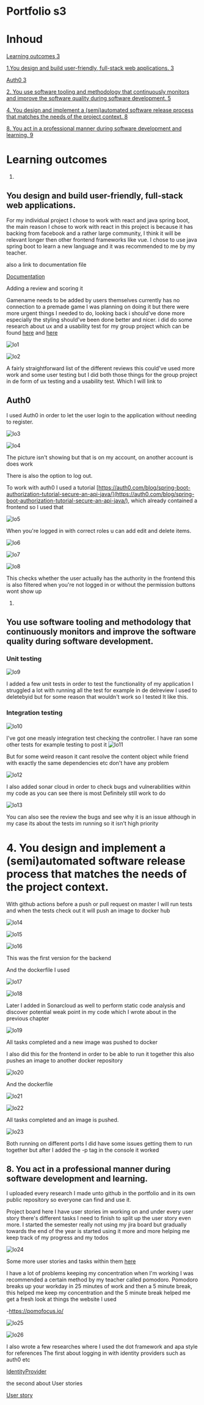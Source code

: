 # Portfolio s3

# Inhoud

[Learning outcomes 3](#_Toc105073453)

[1.You design and build user-friendly, full-stack web applications. 3](#_Toc105073454)

[Auth0 3](#_Toc105073455)

[2. You use software tooling and methodology that continuously monitors and improve the software quality during software development. 5](#_Toc105073456)

[4. You design and implement a (semi)automated software release process that matches the needs of the project context. 8](#_Toc105073457)

[8. You act in a professional manner during software development and learning. 9](#_Toc105073458)

# Learning outcomes

1.
## You design and build user-friendly, full-stack web applications.

For my individual project I chose to work with react and java spring boot, the main reason I chose to work with react in this project is because it has backing from facebook and a rather large community, I think it will be relevant longer then other frontend frameworks like vue. I chose to use java spring boot to learn a new language and it was recommended to me by my teacher.

also a link to documentation file 

[Documentation](https://github.com/Frenske-tech/Portfolio/blob/main/IP/Documentation/Documentationdoc.md)

Adding a review and scoring it

Gamename needs to be added by users themselves currently has no connection to a premade game I was planning on doing it but there were more urgent things I needed to do, looking back i should've done more especially the styling should've been done better and nicer. i did do some research about ux and a usability test for my group project which can be found [here](https://github.com/Frenske-tech/Portfolio/blob/main/GP/Documentation/Architectuurdocument.md) and [here](https://github.com/Frenske-tech/Portfolio/blob/main/GP/Learning%20outcomes/UsabilityTest.md)

![lo1](https://user-images.githubusercontent.com/71487939/173833211-7a6b7579-f937-438a-b978-f0f4afa6c7b6.png)

![lo2](https://user-images.githubusercontent.com/71487939/173833208-fab7c6dd-7975-4ba7-bc8f-c9101915950f.png)

A fairly straightforward list of the different reviews this could&#39;ve used more work and some user testing but I did both those things for the group project in de form of ux testing and a usability test. Which I will link to

## Auth0

I used Auth0 in order to let the user login to the application without needing to register.

![lo3](https://user-images.githubusercontent.com/71487939/173833204-89830252-50f8-4c8c-940c-35d32f7bd8f2.png)

![lo4](https://user-images.githubusercontent.com/71487939/173833203-25c1ccae-e5f3-4965-b3ad-7b6bf034b8c6.png)

The picture isn&#39;t showing but that is on my account, on another account is does work

There is also the option to log out.

To work with auth0 I used a tutorial [https://auth0.com/blog/spring-boot-authorization-tutorial-secure-an-api-java/](https://auth0.com/blog/spring-boot-authorization-tutorial-secure-an-api-java/), which already contained a frontend so I used that

![lo5](https://user-images.githubusercontent.com/71487939/173833200-be87b892-c8d7-4d45-a094-405b3aed770a.png)

When you&#39;re logged in with correct roles u can add edit and delete items.

![lo6](https://user-images.githubusercontent.com/71487939/173833199-6d3e8b3c-8f21-4ad4-bb60-4f9cf3b9269c.png)

![lo7](https://user-images.githubusercontent.com/71487939/173833191-88280588-2905-42a1-802e-f3db926a5125.png)

![lo8](https://user-images.githubusercontent.com/71487939/173833262-bd55bf7c-761c-410f-9a7a-0e65f379909d.png)

This checks whether the user actually has the authority in the frontend this is also filtered when you&#39;re not logged in or without the permission buttons wont show up

1.
## You use software tooling and methodology that continuously monitors and improve the software quality during software development.

### Unit testing

![lo9](https://user-images.githubusercontent.com/71487939/173833257-6208d75e-33e4-43d6-8dba-fe968261374d.png)

I added a few unit tests in order to test the functionality of my application I struggled a lot with running all the test for example in de delreview I used to deletebyid but for some reason that wouldn&#39;t work so I tested It like this.

### Integration testing

![lo10](https://user-images.githubusercontent.com/71487939/173833256-ce36c85a-0ef5-45b5-a331-1f907df605ac.png)

I&#39;ve got one measly integration test checking the controller. I have ran some other tests for example testing to post it 
![lo11](https://user-images.githubusercontent.com/71487939/173833254-95f7d860-0655-47be-ae72-262cfca02fa0.png)

But for some weird reason it cant resolve the content object while friend with exactly the same dependencies etc don&#39;t have any problem

![lo12](https://user-images.githubusercontent.com/71487939/173833252-ec7f8f43-5066-41e3-acbc-8ae6c527890c.png)

I also added sonar cloud in order to check bugs and vulnerabilities within my code as you can see there is most Definitely still work to do

![lo13](https://user-images.githubusercontent.com/71487939/173833249-db3ff36a-1e4f-40b3-afca-6d02badd907a.png)

You can also see the review the bugs and see why it is an issue although in my case its about the tests im running so it isn&#39;t high priority

# 4. You design and implement a (semi)automated software release process that matches the needs of the project context.

With github actions before a push or pull request on master I will run tests and when the tests check out it will push an image to docker hub

![lo14](https://user-images.githubusercontent.com/71487939/173833246-6aa48763-1814-4440-b63d-de74213e0a9e.png)

![lo15](https://user-images.githubusercontent.com/71487939/173833242-6faafd89-357e-403c-8f01-b88445dd0dae.png)

![lo16](https://user-images.githubusercontent.com/71487939/173833239-15e78eb1-4d6c-49b2-a9f4-8a974c66f047.png)

This was the first version for the backend

And the dockerfile I used

![lo17](https://user-images.githubusercontent.com/71487939/173833236-0d582beb-9081-4fa9-888b-b7237aa42b5c.png)

![lo18](https://user-images.githubusercontent.com/71487939/173833235-b76ab627-6bf4-4576-b81c-76184642c71e.png)

Later I added in Sonarcloud as well to perform static code analysis and discover potential weak point in my code which I wrote about in the previous chapter

![lo19](https://user-images.githubusercontent.com/71487939/173833229-fe63c739-0019-4235-87d0-05b269540360.png)

All tasks completed and a new image was pushed to docker

I also did this for the frontend in order to be able to run it together this also pushes an image to another docker repository

![lo20](https://user-images.githubusercontent.com/71487939/173833227-9c580234-6e78-4bf9-99b5-5831c0777f05.png)

And the dockerfile

![lo21](https://user-images.githubusercontent.com/71487939/173833225-fa52691a-cbdf-437e-809b-0259ce64d75e.png)

![lo22](https://user-images.githubusercontent.com/71487939/173833222-47cb0900-103a-41e6-ae83-c2bd5e497fa4.png)

All tasks completed and an image is pushed.

![lo23](https://user-images.githubusercontent.com/71487939/173833220-cca2bb51-a843-4336-bb57-5c8e2d12dc65.png)

Both running on different ports I did have some issues getting them to run together but after I added the -p tag in the console it worked

## 8. You act in a professional manner during software development and learning.

I uploaded every research I made unto github in the portfolio and in its own public repository so everyone can find and use it.

Project board here I have user stories im working on and under every user story there&#39;s different tasks I need to finish to split up the user story even more. I started the semester really not using my jira board but gradually towards the end of the year is started using it more and more helping me keep track of my progress and my todos

![lo24](https://user-images.githubusercontent.com/71487939/173833217-e44085de-2819-45da-ab18-f60a9e6ef19b.png)

Some more user stories and tasks within them [here](https://github.com/Frenske-tech/Portfolio/blob/main/IP/Documentation/Documentationdoc.md)

I have a lot of problems keeping my concentration when I&#39;m working I was recommended a certain method by my teacher called pomodoro. Pomodoro breaks up your workday in 25 minutes of work and then a 5 minute break, this helped me keep my concentration and the 5 minute break helped me get a fresh look at things the website I used

-https://pomofocus.io/

![lo25](https://user-images.githubusercontent.com/71487939/173833214-a7b24cde-572f-4950-a510-db173ee3070e.png)

![lo26](https://user-images.githubusercontent.com/71487939/173833212-244c7175-7d79-4f50-8212-62b6da3d6d75.png)

I also wrote a few researches where I used the dot framework and apa style for references
The first about logging in with identity providers such as auth0 etc

[IdentityProvider](https://github.com/Frenske-tech/Portfolio/blob/main/IP/Research/ResearchReportLogin.md)

the second about User stories 

[User story](https://github.com/Frenske-tech/Portfolio/blob/main/IP/Research/UserStoryResearch.md)
